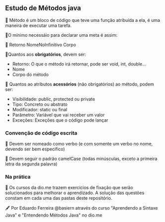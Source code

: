 ## Estudo de Métodos java

🔸 Método é um bloco de código que teve uma função atribuída a ela, é uma maneira de executar uma tarefa.

🔸O mínimo necessáio para declarar uma meta é assim:

🔹 Retorno NomeNoInfinitivo Corpo

🔸Quantos aos **obrigatórios**, devem ser:
* Retorno: O que o método irá retornar, pode ser void, int, double...
* Nome
* Corpo do método

🔸 Quantos ao atributos **acessórios** (não obrigatórios) ao método, podem ser:
* Visibilidade: public, protected ou private 
* Tipo: Concreto ou abstrato
* Modificador: static ou final 
* Parâmetro: Variável que vai receber um valor
* Exceções: Exceções que o código pode lançar

### Convenção de código escrita

🔸 Devem ser nomeado como verbo (e com somente um verbo no nome, devendo ser bem específico)

🔸 Devem seguir o padrão camelCase (todas minúsculas, exceto a primeira letra da segunda palavra)

### Na prática

🔸 Os cursos da dio.me trazem exercícios de fixação que serão solucionados para melhorar o aprendizado. A solução das questões constam em cada uma das pastas deste repositório.

🖋 Por Eduardo Ferreira @basiern através do curso "Aprendendo a Sintaxe Java" e "Entendendo Métodos Java" no dio.me